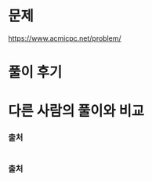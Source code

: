 # 문제

<!-- - close # -->
<!-- - https://www.acmicpc.net/problem/ -->

https://www.acmicpc.net/problem/

# 풀이 후기

# 다른 사람의 풀이와 비교

<!-- ### 좋아요 1등 풀이 -->

### 출처

```js

```

<!-- ### 좋아요 2등 풀이 -->

### 출처

```js

```
